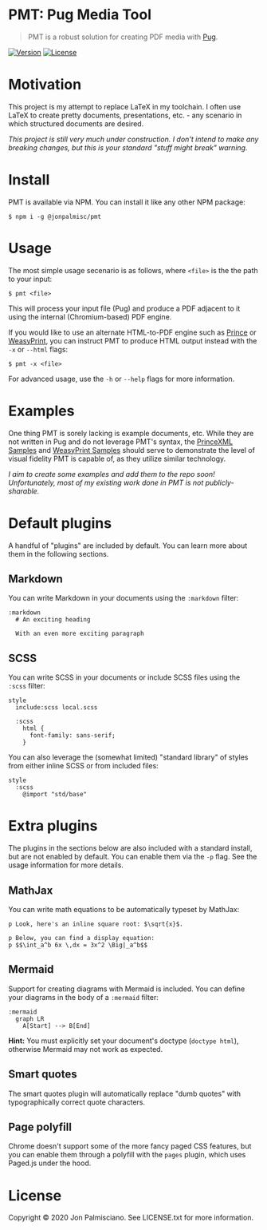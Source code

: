 # PMT: Pug Media Tool

> PMT is a robust solution for creating PDF media with
[Pug](https://pugjs.org/api/getting-started.html).

[![Version](https://img.shields.io/npm/v/@jonpalmisc/pmt)](https://www.npmjs.com/package/@jonpalmisc/pmt)
[![License](https://img.shields.io/npm/l/@jonpalmisc/pmt)](https://www.npmjs.com/package/@jonpalmisc/pmt)

# Motivation

This project is my attempt to replace LaTeX in my toolchain. I often use LaTeX
to create pretty documents, presentations, etc. - any scenario in which
structured documents are desired.

_This project is still very much under construction. I don't intend to make any
breaking changes, but this is your standard "stuff might break" warning._

# Install

PMT is available via NPM. You can install it like any other NPM package:

```
$ npm i -g @jonpalmisc/pmt
```

# Usage

The most simple usage secenario is as follows, where `<file>` is the the path
to your input:

```
$ pmt <file>
```

This will process your input file (Pug) and produce a PDF adjacent to it using
the internal (Chromium-based) PDF engine.

If you would like to use an alternate HTML-to-PDF engine such as
[Prince](https://www.princexml.com/) or [WeasyPrint](https://weasyprint.org/),
you can instruct PMT to produce HTML output instead with the `-x` or `--html`
flags:

```
$ pmt -x <file>
```

For advanced usage, use the `-h` or `--help` flags for more information.

# Examples

One thing PMT is sorely lacking is example documents, etc. While they are not
written in Pug and do not leverage PMT's syntax, the
[PrinceXML Samples](https://www.princexml.com/samples/) and
[WeasyPrint Samples](https://weasyprint.org/samples/) should serve to
demonstrate the level of visual fidelity PMT is capable of, as they utilize
similar technology. 

_I aim to create some examples and add them to the repo soon! Unfortunately,
most of my existing work done in PMT is not publicly-sharable._

# Default plugins

A handful of "plugins" are included by default. You can learn more about them
in the following sections.

## Markdown

You can write Markdown in your documents using the `:markdown` filter:

```pug
:markdown
  # An exciting heading

  With an even more exciting paragraph
```

## SCSS

You can write SCSS in your documents or include SCSS files using the `:scss`
filter:

```pug
style
  include:scss local.scss

  :scss
    html {
      font-family: sans-serif;
    }
```

You can also leverage the (somewhat limited) "standard library" of styles from
either inline SCSS or from included files:

```pug
style
  :scss
    @import "std/base"
```

# Extra plugins

The plugins in the sections below are also included with a standard install,
but are not enabled by default.  You can enable them via the `-p` flag. See the
usage information for more details.

## MathJax

You can write math equations to be automatically typeset by MathJax:

```pug
p Look, here's an inline square root: $\sqrt{x}$.

p Below, you can find a display equation:
p $$\int_a^b 6x \,dx = 3x^2 \Big|_a^b$$
```

## Mermaid

Support for creating diagrams with Mermaid is included. You can define your
diagrams in the body of a `:mermaid` filter:

```pug
:mermaid
  graph LR
    A[Start] --> B[End]
```

**Hint:** You must explicitly set your document's doctype (`doctype html`),
otherwise Mermaid may not work as expected.

## Smart quotes

The smart quotes plugin will automatically replace "dumb quotes" with
typographically correct quote characters.

## Page polyfill

Chrome doesn't support some of the more fancy paged CSS features, but you can
enable them through a polyfill with the `pages` plugin, which uses Paged.js
under the hood.

# License

Copyright &copy; 2020 Jon Palmisciano. See LICENSE.txt for more information.
